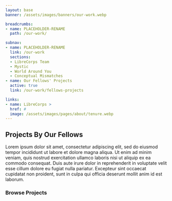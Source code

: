 ```yaml
---
layout: base
banner: /assets/images/banners/our-work.webp

breadcrumbs:
- name: PLACEHOLDER-RENAME
  path: /our-work/

subnav:
- name: PLACEHOLDER-RENAME
  link: /our-work
  sections:
  - LibreCorps Team
  - Mystic
  - World Around You
  - Conceptual Mismatches
- name: Our Fellows' Projects
  active: true
  link: /our-work/fellows-projects

links:
- name: LibreCorps >
  href: #
  image: /assets/images/pages/about/tenure.webp
---
```


## Projects By Our Fellows

Lorem ipsum dolor sit amet, consectetur adipiscing elit, sed do eiusmod tempor incididunt ut labore et dolore magna aliqua. Ut enim ad minim veniam, quis nostrud exercitation ullamco laboris nisi ut aliquip ex ea commodo consequat. Duis aute irure dolor in reprehenderit in voluptate velit esse cillum dolore eu fugiat nulla pariatur. Excepteur sint occaecat cupidatat non proident, sunt in culpa qui officia deserunt mollit anim id est laborum.

### Browse Projects

<!-- TODO -->
